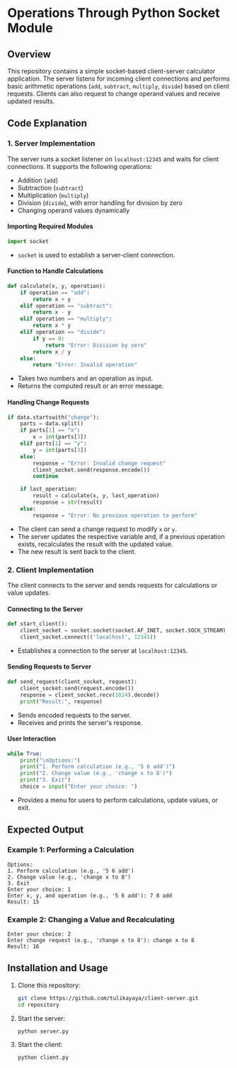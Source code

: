 # Operations Through Python Socket Module

## Overview
This repository contains a simple socket-based client-server calculator application. The server listens for incoming client connections and performs basic arithmetic operations (`add`, `subtract`, `multiply`, `divide`) based on client requests. Clients can also request to change operand values and receive updated results.

## Code Explanation

### 1. Server Implementation
The server runs a socket listener on `localhost:12345` and waits for client connections. It supports the following operations:
- Addition (`add`)
- Subtraction (`subtract`)
- Multiplication (`multiply`)
- Division (`divide`), with error handling for division by zero
- Changing operand values dynamically

#### Importing Required Modules
```python
import socket
```
- `socket` is used to establish a server-client connection.

#### Function to Handle Calculations
```python
def calculate(x, y, operation):
    if operation == "add":
        return x + y
    elif operation == "subtract":
        return x - y
    elif operation == "multiply":
        return x * y
    elif operation == "divide":
        if y == 0:
            return "Error: Division by zero"
        return x / y
    else:
        return "Error: Invalid operation"
```
- Takes two numbers and an operation as input.
- Returns the computed result or an error message.

#### Handling Change Requests
```python
if data.startswith("change"):
    parts = data.split()
    if parts[1] == "x":
        x = int(parts[3])
    elif parts[1] == "y":
        y = int(parts[3])
    else:
        response = "Error: Invalid change request"
        client_socket.send(response.encode())
        continue

    if last_operation:
        result = calculate(x, y, last_operation)
        response = str(result)
    else:
        response = "Error: No previous operation to perform"
```
- The client can send a change request to modify `x` or `y`.
- The server updates the respective variable and, if a previous operation exists, recalculates the result with the updated value.
- The new result is sent back to the client.

### 2. Client Implementation
The client connects to the server and sends requests for calculations or value updates.

#### Connecting to the Server
```python
def start_client():
    client_socket = socket.socket(socket.AF_INET, socket.SOCK_STREAM)
    client_socket.connect(('localhost', 12345))
```
- Establishes a connection to the server at `localhost:12345`.

#### Sending Requests to Server
```python
def send_request(client_socket, request):
    client_socket.send(request.encode())
    response = client_socket.recv(1024).decode()
    print("Result:", response)
```
- Sends encoded requests to the server.
- Receives and prints the server's response.

#### User Interaction
```python
while True:
    print("\nOptions:")
    print("1. Perform calculation (e.g., '5 6 add')")
    print("2. Change value (e.g., 'change x to 8')")
    print("3. Exit")
    choice = input("Enter your choice: ")
```
- Provides a menu for users to perform calculations, update values, or exit.

## Expected Output
### Example 1: Performing a Calculation
```
Options:
1. Perform calculation (e.g., '5 6 add')
2. Change value (e.g., 'change x to 8')
3. Exit
Enter your choice: 1
Enter x, y, and operation (e.g., '5 6 add'): 7 8 add
Result: 15
```

### Example 2: Changing a Value and Recalculating
```
Enter your choice: 2
Enter change request (e.g., 'change x to 8'): change x to 8
Result: 16
```

## Installation and Usage
1. Clone this repository:
   ```sh
   git clone https://github.com/tulikayaya/client-server.git
   cd repository
   ```
2. Start the server:
   ```sh
   python server.py
   ```
3. Start the client:
   ```sh
   python client.py
   ```

